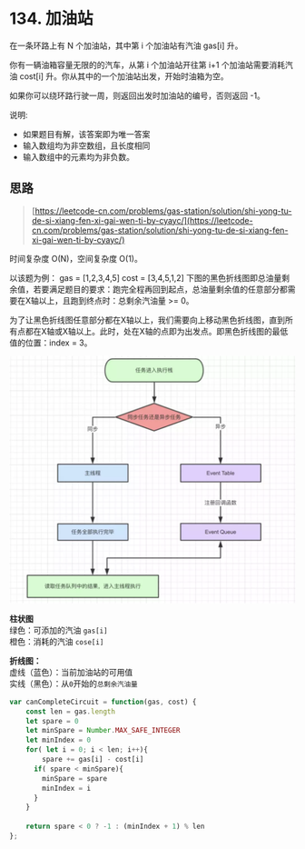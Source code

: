 # 134. 加油站

在一条环路上有 N 个加油站，其中第 i 个加油站有汽油 gas\[i\] 升。

你有一辆油箱容量无限的的汽车，从第 i 个加油站开往第 i+1 个加油站需要消耗汽油 cost\[i\] 升。你从其中的一个加油站出发，开始时油箱为空。

如果你可以绕环路行驶一周，则返回出发时加油站的编号，否则返回 -1。

说明:

* 如果题目有解，该答案即为唯一答案
* 输入数组均为非空数组，且长度相同
* 输入数组中的元素均为非负数。

## 思路

> [https://leetcode-cn.com/problems/gas-station/solution/shi-yong-tu-de-si-xiang-fen-xi-gai-wen-ti-by-cyayc/](https://leetcode-cn.com/problems/gas-station/solution/shi-yong-tu-de-si-xiang-fen-xi-gai-wen-ti-by-cyayc/)

时间复杂度 O\(N\)，空间复杂度 O\(1\)。

以该题为例： gas = \[1,2,3,4,5\] cost = \[3,4,5,1,2\] 下图的黑色折线图即总油量剩余值，若要满足题目的要求：跑完全程再回到起点，总油量剩余值的任意部分都需要在X轴以上，且跑到终点时：总剩余汽油量 &gt;= 0。

为了让黑色折线图任意部分都在X轴以上，我们需要向上移动黑色折线图，直到所有点都在X轴或X轴以上。此时，处在X轴的点即为出发点。即黑色折线图的最低值的位置：index = 3。

![](../../../.gitbook/assets/image%20%28158%29.png)

**柱状图**  
绿色：可添加的汽油 `gas[i]`  
橙色：消耗的汽油 `cose[i]`

**折线图：**  
虚线（蓝色）：当前加油站的可用值  
实线（黑色）：从`0`开始的`总剩余汽油量`

```javascript
var canCompleteCircuit = function(gas, cost) {
    const len = gas.length
    let spare = 0
    let minSpare = Number.MAX_SAFE_INTEGER
    let minIndex = 0
    for( let i = 0; i < len; i++){
    	spare += gas[i] - cost[i]
      if( spare < minSpare){
      	minSpare = spare
        minIndex = i
      }
    }
    
    return spare < 0 ? -1 : (minIndex + 1) % len
};
```

